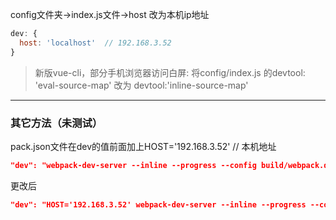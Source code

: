config文件夹->index.js文件->host 改为本机ip地址
```javascript
dev: {
  host: 'localhost'  // 192.168.3.52
}
```
>新版vue-cli，部分手机浏览器访问白屏:
将config/index.js  的devtool: 'eval-source-map'  改为 devtool:'inline-source-map'

---
### 其它方法（未测试）
pack.json文件在dev的值前面加上HOST='192.168.3.52' // 本机地址
```json
"dev": "webpack-dev-server --inline --progress --config build/webpack.dev.conf.js",
```
 更改后
 ```json
 "dev": "HOST='192.168.3.52' webpack-dev-server --inline --progress --config build/webpack.dev.conf.js",
 ```